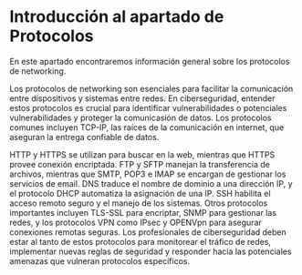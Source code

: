# Introducción al apartado de Protocolos

En este apartado encontraremos información general sobre los protocolos de networking. 

Los protocolos de networking son esenciales para facilitar la comunicación entre dispositivos y sistemas entre redes. En ciberseguridad, entender estos protocolos es crucial para identificar vulnerabilidades o potenciales vulnerabilidades y proteger la comunicasión de datos. Los protocolos comunes incluyen TCP-IP, las raíces de la comunicación en internet, que aseguran la entrega confiable de datos.

HTTP y HTTPS se utilizan para buscar en la web, mientras que HTTPS provee conexión encriptada. FTP y SFTP manejan la transferencia de archivos, mientras que SMTP, POP3 e IMAP se encargan de gestionar los servicios de email. DNS traduce el nombre de dominio a una dirección IP, y el protocolo DHCP automatiza la asignación de una IP. SSH habilita el acceso remoto seguro y el manejo de los sistemas. Otros protocolos importantes incluyen TLS-SSL para encriptar, SNMP para gestionar las redes, y los protocolos VPN como IPsec y OPENVpn para asegurar conexiones remotas seguras. Los profesionales de ciberseguridad deben estar al tanto de estos protocolos para monitorear el tráfico de redes, implementar nuevas reglas de seguridad y responder hacia las potenciales amenazas que vulneran protocolos específicos.

